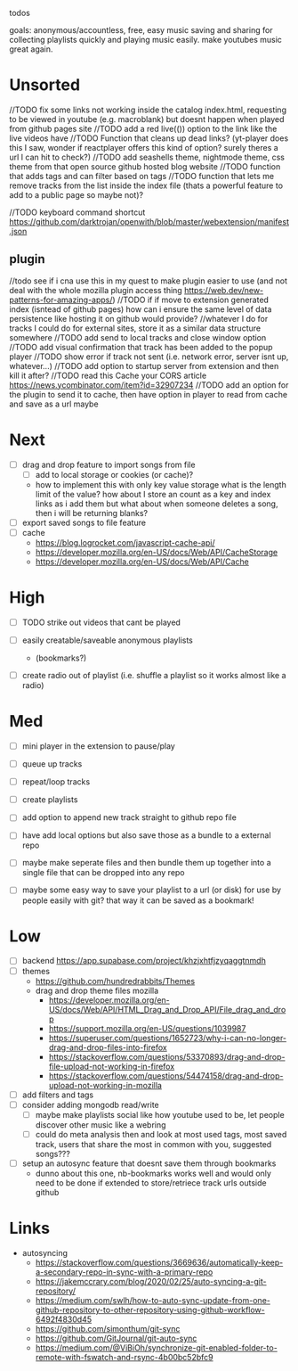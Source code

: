 todos

goals: anonymous/accountless, free, easy music saving and sharing for collecting playlists quickly and playing music easily. make youtubes music great again.
  
# Unsorted
//TODO fix some links not working inside the catalog index.html, requesting to be viewed in youtube (e.g. macroblank) but doesnt happen when played from github pages site
//TODO add a red live(()) option to the link like the live videos have 
//TODO Function that cleans up dead links? (yt-player does this I saw, wonder if reactplayer offers this kind of option? surely theres a url I can hit to check?)
//TODO add seashells theme, nightmode theme, css theme from that open source github hosted blog website
//TODO function that adds tags and can filter based on tags 
//TODO function that lets me remove tracks from the list inside the index file (thats a powerful feature to add to a public page so maybe not)?

//TODO keyboard command shortcut https://github.com/darktrojan/openwith/blob/master/webextension/manifest.json

## plugin 
//todo see if i cna use this in my quest to make plugin easier to use (and not deal with the whole mozilla plugin access thing https://web.dev/new-patterns-for-amazing-apps/)
//TODO if if move to extension generated index (isntead of github pages) how can i ensure the same level of data persistence like hosting it on github would provide?
    //whatever I do for tracks I could do for external sites, store it as a similar data structure somewhere
//TODO add send to local tracks and close window option 
//TODO add visual confirmation that track has been added to the popup player
//TODO show error if track not sent (i.e. network error, server isnt up, whatever...)
//TODO add option to startup server from extension and then kill it after?
//TODO read this Cache your CORS article https://news.ycombinator.com/item?id=32907234
//TODO add an option for the plugin to send it to cache, then have option in player to read from cache and save as a url maybe

# Next
- [ ] drag and drop feature to import songs from file
    - [ ] add to local storage or cookies (or cache)? 
    - how to implement this with only key value storage
        what is the length limit of the value?
        how about I store an count as a key and index links as i add them
            but what about when someone deletes a song, then i will  be returning blanks?
- [ ] export saved songs to file feature
- [ ] cache
    - https://blog.logrocket.com/javascript-cache-api/
    - https://developer.mozilla.org/en-US/docs/Web/API/CacheStorage
    - https://developer.mozilla.org/en-US/docs/Web/API/Cache


# High
- [ ] TODO strike out videos that cant be played
- [ ] easily creatable/saveable anonymous playlists 
    - (bookmarks?)
- [ ] create radio out of playlist (i.e. shuffle a playlist so it works almost like a radio)



# Med
- [ ] mini player in the extension to pause/play
- [ ] queue up tracks
- [ ] repeat/loop tracks
- [ ] create playlists
- [ ] add option to append new track straight to github repo file
- [ ] have add local options but also save those as a bundle to a external repo
- [ ] maybe make seperate files and then bundle them up together into a single file that can be dropped into any repo
- [ ] maybe some easy way to save your playlist to a url (or disk) for use by people easily with git? that way it can be saved as a bookmark!


# Low
- [ ] backend https://app.supabase.com/project/khzjxhtfjzyqaggtnmdh
- [ ] themes
    - https://github.com/hundredrabbits/Themes
    - drag and drop theme files mozilla
        - https://developer.mozilla.org/en-US/docs/Web/API/HTML_Drag_and_Drop_API/File_drag_and_drop
        - https://support.mozilla.org/en-US/questions/1039987
        - https://superuser.com/questions/1652723/why-i-can-no-longer-drag-and-drop-files-into-firefox
        - https://stackoverflow.com/questions/53370893/drag-and-drop-file-upload-not-working-in-firefox
        - https://stackoverflow.com/questions/54474158/drag-and-drop-upload-not-working-in-mozilla
- [ ] add filters and tags
- [ ] consider adding mongodb read/write 
    - [ ] maybe make playlists social like how youtube used to be, let people discover other music like a webring
    - [ ] could do meta analysis then and look at most used tags, most saved track, users that share the most in common with you, suggested songs???
- [ ] setup an autosync feature that doesnt save them through bookmarks 
    - dunno about this one, nb-bookmarks works well and would only need to be done if extended to store/retriece track urls outside github


# Links
- autosyncing
    - https://stackoverflow.com/questions/3669636/automatically-keep-a-secondary-repo-in-sync-with-a-primary-repo
    - https://jakemccrary.com/blog/2020/02/25/auto-syncing-a-git-repository/
    - https://medium.com/swlh/how-to-auto-sync-update-from-one-github-repository-to-other-repository-using-github-workflow-6492f4830d45
    - https://github.com/simonthum/git-sync
    - https://github.com/GitJournal/git-auto-sync
    - https://medium.com/@ViBiOh/synchronize-git-enabled-folder-to-remote-with-fswatch-and-rsync-4b00bc52bfc9
